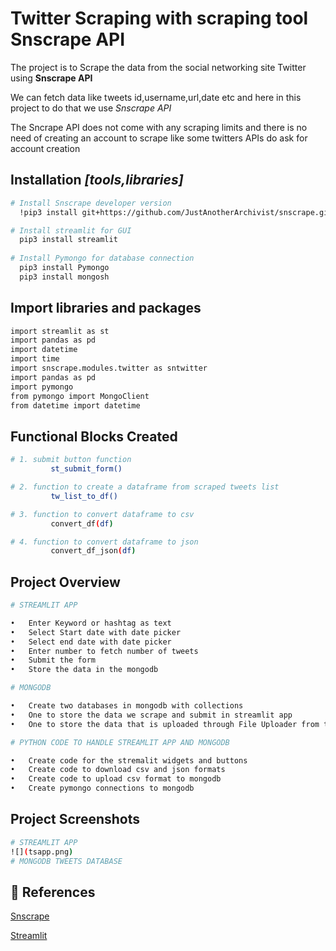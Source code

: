 
# Twitter Scraping with scraping tool Snscrape API

The project is to Scrape the data from the social networking site Twitter using **Snscrape API**

We can fetch data like tweets id,username,url,date etc and here in this project to do that we use *Snscrape API*

The Sncrape API does not come with any scraping limits and there is no need of creating an account to scrape like some twitters APIs do ask for account creation


## Installation *[tools,libraries]*
```bash
# Install Snscrape developer version  
  !pip3 install git+https://github.com/JustAnotherArchivist/snscrape.git

# Install streamlit for GUI
  pip3 install streamlit
  
# Install Pymongo for database connection
  pip3 install Pymongo
  pip3 install mongosh
```
## Import libraries and packages
```bash
import streamlit as st
import pandas as pd
import datetime
import time
import snscrape.modules.twitter as sntwitter
import pandas as pd
import pymongo
from pymongo import MongoClient
from datetime import datetime
```
## Functional Blocks Created
```bash
# 1. submit button function
         st_submit_form()

# 2. function to create a dataframe from scraped tweets list
         tw_list_to_df()

# 3. function to convert dataframe to csv
         convert_df(df)

# 4. function to convert dataframe to json
         convert_df_json(df)

```
## Project Overview
```bash
# STREAMLIT APP

•	Enter Keyword or hashtag as text
•	Select Start date with date picker
•	Select end date with date picker
•	Enter number to fetch number of tweets
•	Submit the form
•	Store the data in the mongodb

# MONGODB

•	Create two databases in mongodb with collections
•	One to store the data we scrape and submit in streamlit app
•	One to store the data that is uploaded through File Uploader from the streamlit app

# PYTHON CODE TO HANDLE STREAMLIT APP AND MONGODB

•	Create code for the stremalit widgets and buttons
•	Create code to download csv and json formats
•	Create code to upload csv format to mongodb
•	Create pymongo connections to mongodb
```
## Project Screenshots
```bash
# STREAMLIT APP
![](tsapp.png)
# MONGODB TWEETS DATABASE

```

## 🔗 References

[Snscrape](https://medium.com/dataseries/how-to-scrape-millions-of-tweets-using-snscrape-195ee3594721)

[Streamlit](https://docs.streamlit.io/)
